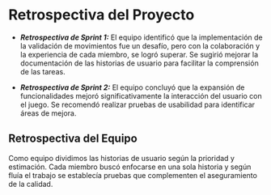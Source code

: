 # Retrospectiva del Proyecto

+ ***Retrospectiva de Sprint 1:*** El equipo identificó que la implementación de la validación de movimientos fue un desafío, pero con la colaboración y la experiencia de cada miembro, se logró superar. Se sugirió mejorar la documentación de las historias de usuario para facilitar la comprensión de las tareas.

+ ***Retrospectiva de Sprint 2:***  El equipo concluyó que la expansión de funcionalidades mejoró significativamente la interacción del usuario con el juego. Se recomendó realizar pruebas de usabilidad para identificar áreas de mejora.

##  Retrospectiva del Equipo
Como equipo dividimos las historias de usuario según la prioridad y estimación. Cada miembro buscó enfocarse en una sola historia y según fluía el trabajo se establecía pruebas que complementen el aseguramiento de la calidad.
